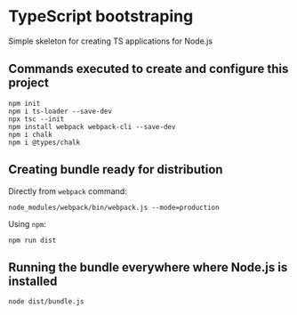 # TypeScript bootstraping

Simple skeleton for creating TS applications for Node.js

## Commands executed to create and configure this project

```
npm init
npm i ts-loader --save-dev
npx tsc --init
npm install webpack webpack-cli --save-dev
npm i chalk
npm i @types/chalk
```

## Creating bundle ready for distribution

Directly from `webpack` command:

```
node_modules/webpack/bin/webpack.js --mode=production
```

Using `npm`:

```
npm run dist
```


## Running the bundle everywhere where Node.js is installed

```
node dist/bundle.js
```
